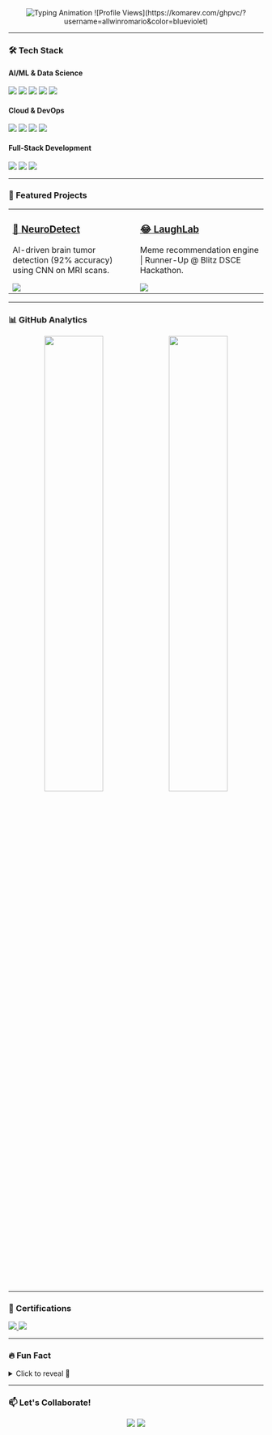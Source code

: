 <div align="center">
  <img src="https://readme-typing-svg.demolab.com?font=Fira+Code&pause=1000&color=22D3EE&width=435&lines=Hey+There!+👋;I'm+Allwin+Romario+Fernando;AI%2FML+%26+Cloud+Developer" alt="Typing Animation" />
  ![Profile Views](https://komarev.com/ghpvc/?username=allwinromario&color=blueviolet)
</div>

---

### **🛠️ Tech Stack**
#### **AI/ML & Data Science**
<div>
  <img src="https://img.shields.io/badge/Python-3776AB?logo=python&logoColor=white&style=for-the-badge" />
  <img src="https://img.shields.io/badge/TensorFlow-FF6F00?logo=tensorflow&logoColor=white&style=for-the-badge" />
  <img src="https://img.shields.io/badge/PySpark-E25A1C?logo=apachespark&logoColor=white&style=for-the-badge" />
  <img src="https://img.shields.io/badge/Pandas-150458?logo=pandas&logoColor=white&style=for-the-badge" />
  <img src="https://img.shields.io/badge/Tableau-E97627?logo=tableau&logoColor=white&style=for-the-badge" />
</div>

#### **Cloud & DevOps**
<div>
  <img src="https://img.shields.io/badge/AWS-232F3E?logo=amazonaws&logoColor=white&style=for-the-badge" />
  <img src="https://img.shields.io/badge/Docker-2496ED?logo=docker&logoColor=white&style=for-the-badge" />
  <img src="https://img.shields.io/badge/Terraform-7B42BC?logo=terraform&logoColor=white&style=for-the-badge" />
  <img src="https://img.shields.io/badge/Kubernetes-326CE5?logo=kubernetes&logoColor=white&style=for-the-badge" />
</div>

#### **Full-Stack Development**
<div>
  <img src="https://img.shields.io/badge/React-61DAFB?logo=react&logoColor=black&style=for-the-badge" />
  <img src="https://img.shields.io/badge/Node.js-339933?logo=node.js&logoColor=white&style=for-the-badge" />
  <img src="https://img.shields.io/badge/MongoDB-47A248?logo=mongodb&logoColor=white&style=for-the-badge" />
</div>

---

### **🚀 Featured Projects**
<table>
  <tr>
    <td width="50%">
      <h3><a href="https://github.com/allwinromario/NeuroDetect">🧠 NeuroDetect</a></h3>
      <p>AI-driven brain tumor detection (92% accuracy) using CNN on MRI scans.</p>
      <img src="https://github-readme-stats.vercel.app/api/pin/?username=allwinromario&repo=NeuroDetect&theme=radical" />
    </td>
    <td width="50%">
      <h3><a href="https://github.com/allwinromario/LaughLab">😂 LaughLab</a></h3>
      <p>Meme recommendation engine | Runner-Up @ Blitz DSCE Hackathon.</p>
      <img src="https://github-readme-stats.vercel.app/api/pin/?username=allwinromario&repo=LaughLab&theme=radical" />
    </td>
  </tr>
</table>

---

### **📊 GitHub Analytics**
<div align="center">
  <img src="https://github-readme-stats.vercel.app/api?username=allwinromario&show_icons=true&theme=radical&hide_border=true&include_all_commits=true" width="48%" />
  <img src="https://github-readme-streak-stats.herokuapp.com/?user=allwinromario&theme=radical&hide_border=true" width="48%" />
</div>

---

### **🎯 Certifications**
<div>
  <a href="https://www.coursera.org/account/accomplishments/certificate/XYZ123">
    <img src="https://img.shields.io/badge/Coursera-Neural_Networks-0056D2?logo=coursera&logoColor=white&style=flat" />
  </a>
  <a href="https://www.credly.com/badges/ABC123">
    <img src="https://img.shields.io/badge/IBM-Cloud_Professional-054ADA?logo=ibm&logoColor=white&style=flat" />
  </a>
</div>

---

### **🔥 Fun Fact**
<details>
  <summary>Click to reveal 👀</summary>
  <br>
  <p>⚡ I once trained a model to generate memes from my WhatsApp chats! (Spoiler: It was hilariously bad.)</p>
</details>

---

### **📫 Let's Collaborate!**
<p align="center">
  <a href="mailto:youremail@gmail.com"><img src="https://img.shields.io/badge/Gmail-EA4335?logo=gmail&logoColor=white&style=for-the-badge" /></a>
  <a href="https://twitter.com/yourhandle"><img src="https://img.shields.io/badge/Twitter-1DA1F2?logo=twitter&logoColor=white&style=for-the-badge" /></a>
</p>
